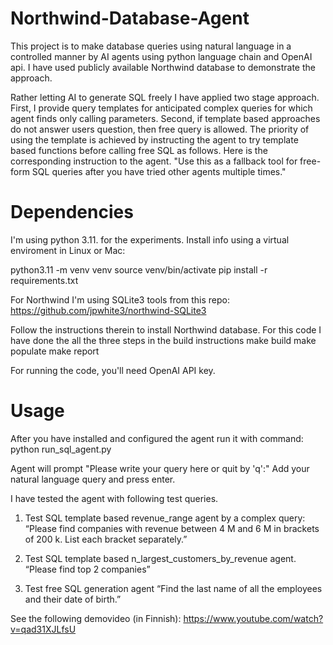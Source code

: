 # Northwind-Database-Agent

This project is to make database queries using natural language in a controlled manner by AI agents using python language chain
and OpenAI api. I have used publicly available Northwind database to demonstrate the approach. 

Rather letting AI to generate SQL freely I have applied two stage approach. First, I provide query templates for anticipated complex 
queries for which agent finds only calling parameters. Second, if template based approaches do not answer users
question, then free query is allowed. The priority of using the template is achieved by instructing the agent to 
try template based functions before calling free SQL as follows. Here is the corresponding instruction to the agent.
"Use this as a fallback tool for free-form SQL queries after you have tried other agents multiple times."


# Dependencies

I'm using python 3.11. for the experiments. Install info using a virtual enviroment in Linux or Mac:

python3.11 -m venv venv
source venv/bin/activate
pip install -r requirements.txt

For Northwind I'm using SQLite3 tools 
from this repo:
https://github.com/jpwhite3/northwind-SQLite3

Follow the instructions therein to install Northwind database. For this code I have done the all the three steps in the build instructions
make build 
make populate
make report

For running the	code, you'll need OpenAI API key.


# Usage

After you have installed and configured the agent run it with command:
python run_sql_agent.py

Agent will prompt "Please write your query here or quit by 'q':"
Add your natural language query and press enter. 

I have tested the agent with following test queries.

1) Test SQL template based revenue_range agent by a complex query:
“Please find companies with revenue between 4 M and 6 M in brackets of 200 k. List each bracket separately.”

2) Test SQL template based  n_largest_customers_by_revenue agent.
“Please find top 2 companies”

3) Test free SQL generation agent
“Find the last name of all the employees and their date of birth.”

See the following demovideo (in Finnish): https://www.youtube.com/watch?v=qad31XJLfsU
